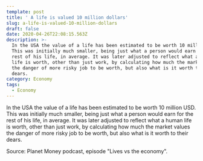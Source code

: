 ```yaml
---
template: post
title: ' A life is valued 10 million dollars'
slug: a-life-is-valued-10-million-dollars
draft: false
date: 2020-04-26T22:08:15.563Z
description: >-
  In the USA the value of a life has been estimated to be worth 10 million USD.
  This was initially much smaller, being just what a person would earn for the
  rest of his life, in average. It was later adjusted to reflect what a human
  life is worth, other than just work, by calculating how much the market values
  the danger of more risky job to be worth, but also what is it worth to their
  dears.
category: Economy
tags:
  - Economy
---
```

In the USA the value of a life has been estimated to be worth 10 million USD. This was initially much smaller, being just what a person would earn for the rest of his life, in average. It was later adjusted to reflect what a human life is worth, other than just work, by calculating how much the market values the danger of more risky job to be worth, but also what is it worth to their dears.

Source: Planet Money podcast, episode "Lives vs the economy".